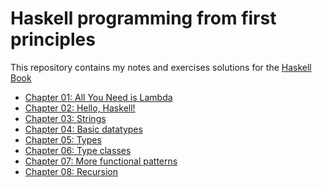 # Haskell programming from first principles

This repository contains my notes and exercises solutions for the [Haskell Book][haskell-book]

- [Chapter 01: All You Need is Lambda](/chapter-01)
- [Chapter 02: Hello, Haskell!](/chapter-02)
- [Chapter 03: Strings](/chapter-03)
- [Chapter 04: Basic datatypes](/chapter-04)
- [Chapter 05: Types](/chapter-05)
- [Chapter 06: Type classes](/chapter-06)
- [Chapter 07: More functional patterns](/chapter-07)
- [Chapter 08: Recursion](/chapter-08)


[haskell-book]: http://haskellbook.com/
